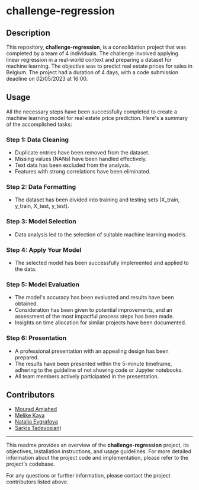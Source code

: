# challenge-regression

## Description

This repository, **challenge-regression**, is a consolidation project that was completed by a team of 4 individuals. The challenge involved applying linear regression in a real-world context and preparing a dataset for machine learning. The objective was to predict real estate prices for sales in Belgium. The project had a duration of 4 days, with a code submission deadline on 02/05/2023 at 16:00.

## Usage

All the necessary steps have been successfully completed to create a machine learning model for real estate price prediction. Here's a summary of the accomplished tasks:

### Step 1: Data Cleaning

- Duplicate entries have been removed from the dataset.
- Missing values (NANs) have been handled effectively.
- Text data has been excluded from the analysis.
- Features with strong correlations have been eliminated.

### Step 2: Data Formatting

- The dataset has been divided into training and testing sets (X_train, y_train, X_test, y_test).

### Step 3: Model Selection

- Data analysis led to the selection of suitable machine learning models.

### Step 4: Apply Your Model

- The selected model has been successfully implemented and applied to the data.

### Step 5: Model Evaluation

- The model's accuracy has been evaluated and results have been obtained.
- Consideration has been given to potential improvements, and an assessment of the most impactful process steps has been made.
- Insights on time allocation for similar projects have been documented.

### Step 6: Presentation

- A professional presentation with an appealing design has been prepared.
- The results have been presented within the 5-minute timeframe, adhering to the guideline of not showing code or Jupyter notebooks.
- All team members actively participated in the presentation.

## Contributors

* [Mourad Amjahed](https://github.com/Mourad-Amj)
* [Melike Kaya](https://github.com/melikkekaya)
* [Natalia Evgrafova](https://github.com/natalievgrafova)
* [Sarkis Tadevosian](https://github.com/Ta-DevSark))

---

This readme provides an overview of the **challenge-regression** project, its objectives, installation instructions, and usage guidelines. For more detailed information about the project code and implementation, please refer to the project's codebase.

For any questions or further information, please contact the project contributors listed above.
